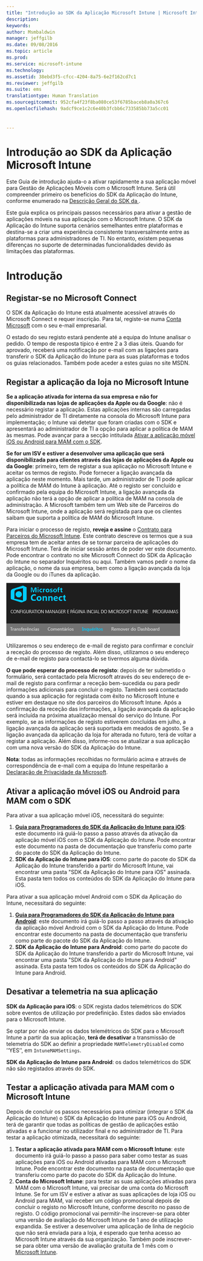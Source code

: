 ```yaml
---
title: "Introdução ao SDK da Aplicação Microsoft Intune | Microsoft Intune"
description: 
keywords: 
author: Msmbaldwin
manager: jeffgilb
ms.date: 09/08/2016
ms.topic: article
ms.prod: 
ms.service: microsoft-intune
ms.technology: 
ms.assetid: 38ebd3f5-cfcc-4204-8a75-6e2f162cd7c1
ms.reviewer: jeffgilb
ms.suite: ems
translationtype: Human Translation
ms.sourcegitcommit: 952cfa4f23f8ba080ce53f6785baceb8a0a367c6
ms.openlocfilehash: 9adcf9ce1c2c6e40b3fcbb6c733585bb73a5cc01


---
```


# Introdução ao SDK da Aplicação Microsoft Intune

Este Guia de introdução ajuda-o a ativar rapidamente a sua aplicação móvel para Gestão de Aplicações Móveis com o Microsoft Intune. Será útil compreender primeiro os benefícios do SDK da Aplicação do Intune, conforme enumerado na [Descrição Geral do SDK da ](intune-app-sdk.md).

Este guia explica os principais passos necessários para ativar a gestão de aplicações móveis na sua aplicação com o Microsoft Intune. O SDK da Aplicação do Intune suporta cenários semelhantes entre plataformas e destina-se a criar uma experiência consistente transversalmente entre as plataformas para administradores de TI. No entanto, existem pequenas diferenças no suporte de determinadas funcionalidades devido às limitações das plataformas.

# Introdução

## Registar-se no Microsoft Connect

O SDK da Aplicação do Intune está atualmente acessível através do Microsoft Connect e requer inscrição. Para tal, registe-se numa [Conta Microsoft](https://connect.microsoft.com/ConfigurationManagervnext/InvitationUse.aspx?ProgramID=8967&InvitationID=8967-YJYJ-8G6X) com o seu e-mail empresarial.

O estado do seu registo estará pendente até a equipa do Intune analisar o pedido. O tempo de resposta típico é entre 2 a 3 dias úteis. Quando for aprovado, receberá uma notificação por e-mail com as ligações para transferir o SDK da Aplicação do Intune para as suas plataformas e todos os guias relacionados. Também pode aceder a estes guias no site MSDN.

## Registar a aplicação da loja no Microsoft Intune

**Se a aplicação ativada for interna da sua empresa e não for disponibilizada nas lojas de aplicações da Apple ou da Google**: não é necessário registar a aplicação. Estas aplicações internas são carregadas pelo administrador de TI diretamente na consola do Microsoft Intune para implementação; o Intune vai detetar que foram criadas com o SDK e apresentará ao administrador de TI a opção para aplicar a política de MAM às mesmas. Pode avançar para a secção intitulada [Ativar a aplicação móvel iOS ou Android para MAM com o SDK](#enable-your-ios-or-android-mobile-app-for-mam-with-the-sdk).

**Se for um ISV e estiver a desenvolver uma aplicação que será disponibilizada para clientes através das lojas de aplicações da Apple ou da Google**: primeiro, tem de registar a sua aplicação no Microsoft Intune e aceitar os termos de registo. Pode fornecer a ligação avançada da aplicação neste momento. Mais tarde, um administrador de TI pode aplicar a política de MAM do Intune à aplicação. Até o registo ser concluído e confirmado pela equipa do Microsoft Intune, a ligação avançada da aplicação não terá a opção de aplicar a política de MAM na consola de administração. A Microsoft também tem um Web site de Parceiros do Microsoft Intune, onde a aplicação será registada para que os clientes saibam que suporta a política de MAM do Microsoft Intune.

Para iniciar o processo de registo, **reveja e assine** o [Contrato para Parceiros do Microsoft Intune](https://connect.microsoft.com/ConfigurationManagervnext/Survey/Survey.aspx?SurveyID=17806). Este contrato descreve os termos que a sua empresa tem de aceitar antes de se tornar parceira de aplicações do Microsoft Intune. Terá de iniciar sessão antes de poder ver este documento. Pode encontrar o contrato no site Microsoft Connect do SDK da Aplicação do Intune no separador Inquéritos ou aqui. Também vamos pedir o nome da aplicação, o nome da sua empresa, bem como a ligação avançada da loja da Google ou do iTunes da aplicação.

![Microsoft Connect](../media/microsoft-connect.png)

Utilizaremos o seu endereço de e-mail de registo para confirmar e concluir a receção do processo de registo. Além disso, utilizamos o seu endereço de e-mail de registo para contactá-lo se tivermos alguma dúvida.

**O que pode esperar do processo de registo**: depois de ter submetido o formulário, será contactado pela Microsoft através do seu endereço de e-mail de registo para confirmar a receção bem-sucedida ou para pedir informações adicionais para concluir o registo. Também será contactado quando a sua aplicação for registada com êxito no Microsoft Intune e estiver em destaque no site dos parceiros do Microsoft Intune. Após a confirmação da receção das informações, a ligação avançada da aplicação será incluída na próxima atualização mensal do serviço do Intune. Por exemplo, se as informações de registo estiverem concluídas em julho, a ligação avançada da aplicação será suportada em meados de agosto. Se a ligação avançada da aplicação da loja for alterada no futuro, terá de voltar a registar a aplicação. Além disso, informe-nos se atualizar a sua aplicação com uma nova versão do SDK da Aplicação do Intune.

**Nota**: todas as informações recolhidas no formulário acima e através de correspondência de e-mail com a equipa do Intune respeitarão a [Declaração de Privacidade da Microsoft](https://www.microsoft.com/en-us/privacystatement/default.aspx).

## Ativar a aplicação móvel iOS ou Android para MAM com o SDK

Para ativar a sua aplicação móvel iOS, necessitará do seguinte:

1. **[Guia para Programadores do SDK da Aplicação do Intune para iOS](intune-app-sdk-ios.md)**: este documento irá guiá-lo passo a passo através da ativação da aplicação móvel iOS com o SDK da Aplicação do Intune. Pode encontrar este documento na pasta de documentação que transferiu como parte do pacote do SDK da Aplicação do Intune.
2. **SDK da Aplicação do Intune para iOS**: como parte do pacote do SDK da Aplicação do Intune transferido a partir do Microsoft Intune, vai encontrar uma pasta "SDK da Aplicação do Intune para iOS" assinada. Esta pasta tem todos os conteúdos do SDK da Aplicação do Intune para iOS.

Para ativar a sua aplicação móvel Android com o SDK da Aplicação do Intune, necessitará do seguinte:

1. **[Guia para Programadores do SDK da Aplicação do Intune para Android](intune-app-sdk-android.md)**: este documento irá guiá-lo passo a passo através da ativação da aplicação móvel Android com o SDK da Aplicação do Intune. Pode encontrar este documento na pasta de documentação que transferiu como parte do pacote do SDK da Aplicação do Intune.
2. **SDK da Aplicação do Intune para Android**: como parte do pacote do SDK da Aplicação do Intune transferido a partir do Microsoft Intune, vai encontrar uma pasta "SDK da Aplicação do Intune para Android" assinada. Esta pasta tem todos os conteúdos do SDK da Aplicação do Intune para Android.

## Desativar a telemetria na sua aplicação

**SDK da Aplicação para iOS**: o SDK regista dados telemétricos do SDK sobre eventos de utilização por predefinição. Estes dados são enviados para o Microsoft Intune.

Se optar por não enviar os dados telemétricos do SDK para o Microsoft Intune a partir da sua aplicação, **terá de desativar** a transmissão de telemetria do SDK ao definir a propriedade `MAMTelemetryDisabled` como ’‘YES’’, em `IntuneMAMSettings`.

**SDK da Aplicação do Intune para Android**: os dados telemétricos do SDK não são registados através do SDK.

## Testar a aplicação ativada para MAM com o Microsoft Intune

Depois de concluir os passos necessários para otimizar (integrar o SDK da Aplicação do Intune) o SDK da Aplicação do Intune para iOS ou Android, terá de garantir que todas as políticas de gestão de aplicações estão ativadas e a funcionar no utilizador final e no administrador de TI. Para testar a aplicação otimizada, necessitará do seguinte:

1. **Testar a aplicação ativada para MAM com o Microsoft Intune**: este documento irá guiá-lo passo a passo para saber como testar as suas aplicações para iOS ou Android ativadas para MAM com o Microsoft Intune. Pode encontrar este documento na pasta de documentação que transferiu como parte do pacote do SDK da Aplicação do Intune.
2. **Conta do Microsoft Intune**: para testar as suas aplicações ativadas para MAM com o Microsoft Intune, vai precisar de uma conta do Microsoft Intune. Se for um ISV e estiver a ativar as suas aplicações de loja iOS ou Android para MAM, vai receber um código promocional depois de concluir o registo no Microsoft Intune, conforme descrito no passo de registo. O código promocional vai permitir-lhe inscrever-se para obter uma versão de avaliação do Microsoft Intune de 1 ano de utilização expandida. Se estiver a desenvolver uma aplicação de linha de negócio que não será enviada para a loja, é esperado que tenha acesso ao Microsoft Intune através da sua organização. Também pode inscrever-se para obter uma versão de avaliação gratuita de 1 mês com o [Microsoft Intune](https://portal.office.com/Signup/Signup.aspx?OfferId=40BE278A-DFD1-470a-9EF7-9F2596EA7FF9&dl=INTUNE_A&ali=1#0).




<!--HONumber=Sep16_HO2-->


